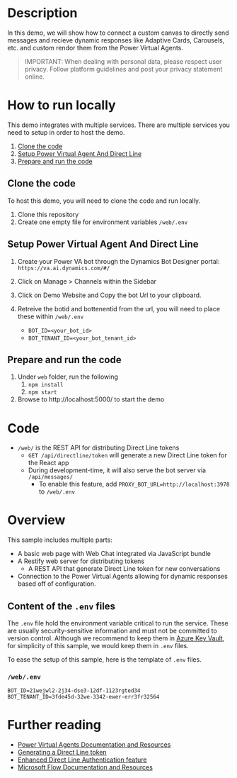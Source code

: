 # Description

In this demo, we will show how to connect a custom canvas to directly send messages and recieve dynamic responses like Adaptive Cards, Carousels, etc. and custom rendor them from the Power Virtual Agents. 

> IMPORTANT: When dealing with personal data, please respect user privacy. Follow platform guidelines and post your privacy statement online.

# How to run locally

This demo integrates with multiple services. There are multiple services you need to setup in order to host the demo.

1. [Clone the code](#clone-the-code)
1. [Setup Power Virtual Agent And Direct Line](#setup-power-virtual-agent-and-direct-line)
1. [Prepare and run the code](#prepare-and-run-the-code)

## Clone the code

To host this demo, you will need to clone the code and run locally.

1. Clone this repository
1. Create one empty file for environment variables `/web/.env`


## Setup Power Virtual Agent And Direct Line
1. Create your Power VA bot through the Dynamics Bot Designer portal: `https://va.ai.dynamics.com/#/`
1. Click on Manage > Channels within the Sidebar
1. Click on Demo Website and Copy the bot Url to your clipboard.

1. Retreive the botid and bottenentid from the url, you will need to place these within `/web/.env`
      -  `BOT_ID=<your_bot_id>`  
      -  `BOT_TENANT_ID=<your_bot_tenant_id>`    


## Prepare and run the code

1. Under `web` folder, run the following
   1. `npm install`
   1. `npm start`
1. Browse to http://localhost:5000/ to start the demo


# Code

-  `/web/` is the REST API for distributing Direct Line tokens
   -  `GET /api/directline/token` will generate a new Direct Line token for the React app
   -  During development-time, it will also serve the bot server via `/api/messages/`
      -  To enable this feature, add `PROXY_BOT_URL=http://localhost:3978` to `/web/.env`

# Overview

This sample includes multiple parts:

-  A basic web page with Web Chat integrated via JavaScript bundle
-  A Restify web server for distributing tokens
   -  A REST API that generate Direct Line token for new conversations
-  Connection to the Power Virtual Agents allowing for dynamic responses based off of configuration.


## Content of the `.env` files

The `.env` file hold the environment variable critical to run the service. These are usually security-sensitive information and must not be committed to version control. Although we recommend to keep them in [Azure Key Vault](https://azure.microsoft.com/en-us/services/key-vault/), for simplicity of this sample, we would keep them in `.env` files.

To ease the setup of this sample, here is the template of `.env` files.

### `/web/.env`

```
BOT_ID=21wejwl2-2j34-dse3-12df-1123rgted34
BOT_TENANT_ID=3fde45d-32we-3342-ewer-err3fr32564
```


# Further reading

-  [Power Virtual Agents Documentation and Resources](https://docs.microsoft.com/en-us/power-virtual-agents/overview)
-  [Generating a Direct Line token](https://docs.microsoft.com/en-us/azure/bot-service/rest-api/bot-framework-rest-direct-line-3-0-authentication?view=azure-bot-service-4.0#generate-token)
-  [Enhanced Direct Line Authentication feature](https://blog.botframework.com/2018/09/25/enhanced-direct-line-authentication-features/)
-  [Microsoft Flow Documentation and Resources](https://docs.microsoft.com/en-us/flow/)
